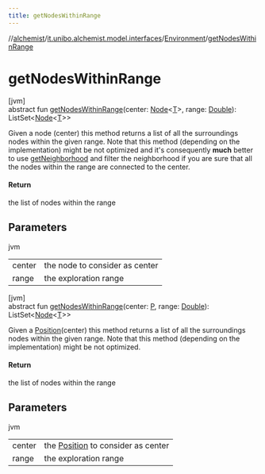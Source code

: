 ```yaml
---
title: getNodesWithinRange
---
```

//[alchemist](../../../index.html)/[it.unibo.alchemist.model.interfaces](../index.html)/[Environment](index.html)/[getNodesWithinRange](get-nodes-within-range.html)



# getNodesWithinRange



[jvm]\
abstract fun [getNodesWithinRange](get-nodes-within-range.html)(center: [Node](../-node/index.html)<[T](../-node/index.html)>, range: [Double](https://kotlinlang.org/api/latest/jvm/stdlib/kotlin/-double/index.html)): ListSet<[Node](../-node/index.html)<[T](../-node/index.html)>>



Given a node (center) this method returns a list of all the surroundings nodes within the given range. Note that this method (depending on the implementation) might be not optimized and it's consequently **much** better to use [getNeighborhood](get-neighborhood.html) and filter the neighborhood if you are sure that all the nodes within the range are connected to the center.



#### Return



the list of nodes within the range



## Parameters


jvm

| | |
|---|---|
| center | the node to consider as center |
| range | the exploration range |





[jvm]\
abstract fun [getNodesWithinRange](get-nodes-within-range.html)(center: [P](../-position2-d/index.html), range: [Double](https://kotlinlang.org/api/latest/jvm/stdlib/kotlin/-double/index.html)): ListSet<[Node](../-node/index.html)<[T](../-node/index.html)>>



Given a [Position](../-position/index.html)(center) this method returns a list of all the surroundings nodes within the given range. Note that this method (depending on the implementation) might be not optimized.



#### Return



the list of nodes within the range



## Parameters


jvm

| | |
|---|---|
| center | the [Position](../-position/index.html) to consider as center |
| range | the exploration range |




